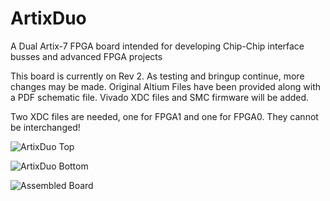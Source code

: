 # ArtixDuo
A Dual Artix-7 FPGA board intended for developing Chip-Chip interface busses and advanced FPGA projects

This board is currently on Rev 2. As testing and bringup continue, more changes may be made. Original Altium Files have been provided along with a PDF schematic file. Vivado XDC files and SMC firmware will be added. 

Two XDC files are needed, one for FPGA1 and one for FPGA0. They cannot be interchanged!


![ArtixDuo Top](https://imgur.com/InKgrNF.png)

![ArtixDuo Bottom](https://imgur.com/wn1rjKm.png)

![Assembled Board](https://imgur.com/jNDjfVh.jpg)
